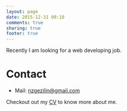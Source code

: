 ```yaml
---
layout: page
date: 2015-12-31 00:10
comments: true
sharing: true
footer: true
---
```


Recently I am looking for a web developing job.



Contact
===
* Mail: nzgezilin@gmail.com

Checkout out my  [CV](/cv) to know more about me.
